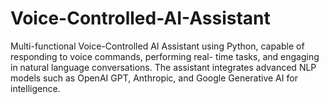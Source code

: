 # Voice-Controlled-AI-Assistant
Multi-functional Voice-Controlled AI Assistant using Python, capable of responding to voice commands, performing real-  time tasks, and engaging in natural language conversations. The assistant integrates advanced NLP models such as OpenAI GPT,  Anthropic, and Google Generative AI for intelligence.
